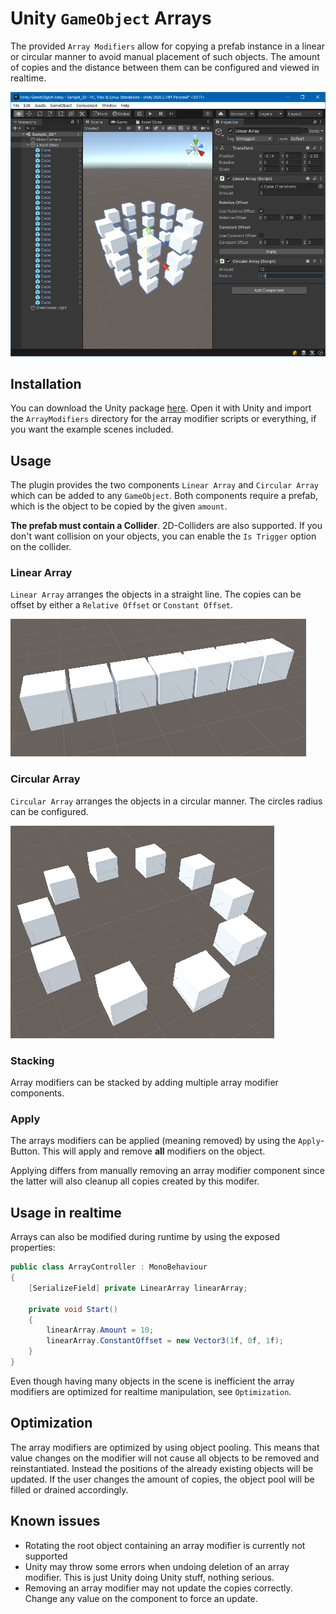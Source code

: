 # Unity `GameObject` Arrays

The provided `Array Modifiers` allow for copying a prefab instance in a linear or circular manner to avoid manual placement of such objects.
The amount of copies and the distance between them can be configured and viewed in realtime.

![img](img/all_arrays.png)

## Installation

You can download the Unity package [here](https://github.com/Moolt/Unity-GameObject-Array/raw/main/array_modifiers.unitypackage).
Open it with Unity and import the `ArrayModifiers` directory for the array modifier scripts or everything, if you want the example scenes included.

## Usage

The plugin provides the two components `Linear Array` and `Circular Array` which can be added to any `GameObject`. Both components require a prefab, which is the object to be copied by the given `amount`.

**The prefab must contain a Collider**. 2D-Colliders are also supported. If you don't want collision on your objects, you can enable the `Is Trigger` option on the collider.

### Linear Array

`Linear Array` arranges the objects in a straight line. The copies can be offset by either a `Relative Offset` or `Constant Offset`.

![img](img/linear_array.png)

### Circular Array

`Circular Array` arranges the objects in a circular manner. The circles radius can be configured.

![img](img/circular_array.png)

### Stacking

Array modifiers can be stacked by adding multiple array modifier components.

### Apply

The arrays modifiers can be applied (meaning removed) by using the `Apply`-Button. This will apply and remove **all** modifiers on the object.

Applying differs from manually removing an array modifier component since the latter will also cleanup all copies created by this modifer.

## Usage in realtime

Arrays can also be modified during runtime by using the exposed properties:

```csharp
public class ArrayController : MonoBehaviour
{
    [SerializeField] private LinearArray linearArray;

    private void Start()
    {
        linearArray.Amount = 10;
        linearArray.ConstantOffset = new Vector3(1f, 0f, 1f);
    }
}
```

Even though having many objects in the scene is inefficient the array modifiers are optimized for realtime manipulation, see `Optimization`.

## Optimization

The array modifiers are optimized by using object pooling.
This means that value changes on the modifier will not cause all objects to be removed and reinstantiated. 
Instead the positions of the already existing objects will be updated. If the user changes the amount of copies, the object pool will be filled or drained accordingly.

## Known issues

* Rotating the root object containing an array modifier is currently not supported
* Unity may throw some errors when undoing deletion of an array modifier. This is just Unity doing Unity stuff, nothing serious.
* Removing an array modifier may not update the copies correctly. Change any value on the component to force an update.